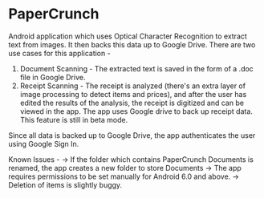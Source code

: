 # PaperCrunch
Android application which uses Optical Character Recognition to extract text from images. It then backs this data up to Google Drive. There are two use cases for this application - 

1) Document Scanning - The extracted text is saved in the form of a .doc file in Google Drive. 
2) Receipt Scanning - The receipt is analyzed (there's an extra layer of image processing to detect items and prices), and after the user has edited the results of the analysis, the receipt is digitized and can be viewed in the app. The app uses Google drive to back up receipt data. This feature is still in beta mode.

Since all data is backed up to Google Drive, the app authenticates the user using Google Sign In.

Known Issues - 
-> If the folder which contains PaperCrunch Documents is renamed, the app creates a new folder to store Documents
-> The app requires permissions to be set manually for Android 6.0 and above. 
-> Deletion of items is slightly buggy.
